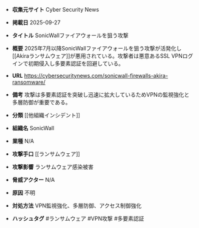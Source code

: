 - **収集元サイト**
Cyber Security News

- **掲載日**
2025-09-27

- **タイトル**
SonicWallファイアウォールを狙う攻撃

- **概要**
2025年7月以降SonicWallファイアウォールを狙う攻撃が活発化し[[Akiraランサムウェア]]が悪用されている。攻撃者は悪意あるSSL VPNログインで初期侵入し多要素認証を回避している。

- **URL**
https://cybersecuritynews.com/sonicwall-firewalls-akira-ransomware/

- **備考**
攻撃は多要素認証を突破し迅速に拡大しているためVPNの監視強化と多層防御が重要である。

- **分類**
[[他組織インシデント]]

- **組織名**
SonicWall

- **業種**
N/A

- **攻撃手口**
[[ランサムウェア]]

- **攻撃影響**
ランサムウェア感染被害

- **脅威アクター**
N/A

- **原因**
不明

- **対処方法**
VPN監視強化、多層防御、アクセス制御強化

- **ハッシュタグ**
#ランサムウェア #VPN攻撃 #多要素認証
